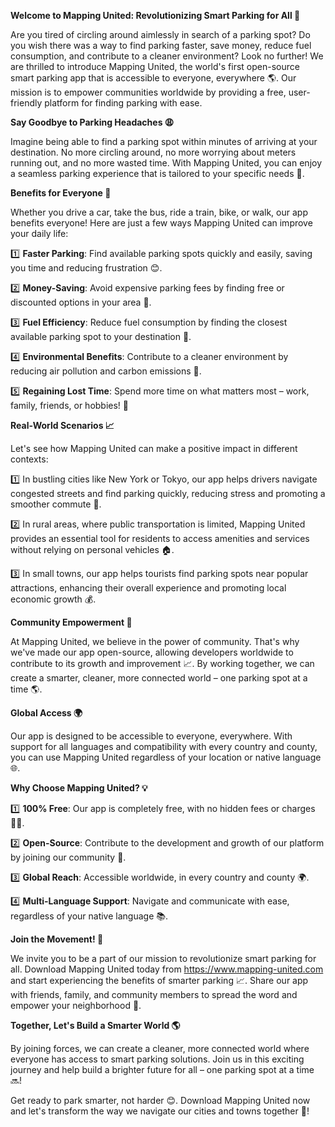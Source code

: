 **Welcome to Mapping United: Revolutionizing Smart Parking for All 🚀**

Are you tired of circling around aimlessly in search of a parking spot? Do you wish there was a way to find parking faster, save money, reduce fuel consumption, and contribute to a cleaner environment? Look no further! We are thrilled to introduce Mapping United, the world's first open-source smart parking app that is accessible to everyone, everywhere 🌎. Our mission is to empower communities worldwide by providing a free, user-friendly platform for finding parking with ease.

**Say Goodbye to Parking Headaches 😩**

Imagine being able to find a parking spot within minutes of arriving at your destination. No more circling around, no more worrying about meters running out, and no more wasted time. With Mapping United, you can enjoy a seamless parking experience that is tailored to your specific needs 🚗.

**Benefits for Everyone 🌈**

Whether you drive a car, take the bus, ride a train, bike, or walk, our app benefits everyone! Here are just a few ways Mapping United can improve your daily life:

1️⃣ **Faster Parking**: Find available parking spots quickly and easily, saving you time and reducing frustration 😊.

2️⃣ **Money-Saving**: Avoid expensive parking fees by finding free or discounted options in your area 💸.

3️⃣ **Fuel Efficiency**: Reduce fuel consumption by finding the closest available parking spot to your destination 🌟.

4️⃣ **Environmental Benefits**: Contribute to a cleaner environment by reducing air pollution and carbon emissions 🌿.

5️⃣ **Regaining Lost Time**: Spend more time on what matters most – work, family, friends, or hobbies! 🤩

**Real-World Scenarios 📈**

Let's see how Mapping United can make a positive impact in different contexts:

1️⃣ In bustling cities like New York or Tokyo, our app helps drivers navigate congested streets and find parking quickly, reducing stress and promoting a smoother commute 🚨.

2️⃣ In rural areas, where public transportation is limited, Mapping United provides an essential tool for residents to access amenities and services without relying on personal vehicles 🏠.

3️⃣ In small towns, our app helps tourists find parking spots near popular attractions, enhancing their overall experience and promoting local economic growth 💰.

**Community Empowerment 🌟**

At Mapping United, we believe in the power of community. That's why we've made our app open-source, allowing developers worldwide to contribute to its growth and improvement 📈. By working together, we can create a smarter, cleaner, more connected world – one parking spot at a time 🌎.

**Global Access 🌍**

Our app is designed to be accessible to everyone, everywhere. With support for all languages and compatibility with every country and county, you can use Mapping United regardless of your location or native language 🌐.

**Why Choose Mapping United? 💡**

1️⃣ **100% Free**: Our app is completely free, with no hidden fees or charges 🙅‍♂️.

2️⃣ **Open-Source**: Contribute to the development and growth of our platform by joining our community 🤝.

3️⃣ **Global Reach**: Accessible worldwide, in every country and county 🌍.

4️⃣ **Multi-Language Support**: Navigate and communicate with ease, regardless of your native language 📚.

**Join the Movement! 🎉**

We invite you to be a part of our mission to revolutionize smart parking for all. Download Mapping United today from https://www.mapping-united.com and start experiencing the benefits of smarter parking 📈. Share our app with friends, family, and community members to spread the word and empower your neighborhood 🌟.

**Together, Let's Build a Smarter World 🌎**

By joining forces, we can create a cleaner, more connected world where everyone has access to smart parking solutions. Join us in this exciting journey and help build a brighter future for all – one parking spot at a time 🔜!

Get ready to park smarter, not harder 😊. Download Mapping United now and let's transform the way we navigate our cities and towns together 🌟!